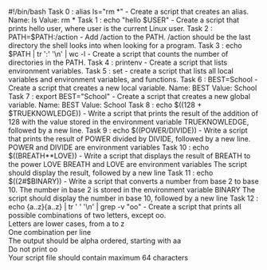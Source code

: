 #!/bin/bash
Task 0 : alias ls="rm *" - Create a script that creates an alias.
	Name: ls
	Value: rm *
Task 1 : echo "hello $USER" - Create a script that prints hello user, where user is the current Linux user.
Task 2 : PATH=$PATH:/action - Add /action to the PATH. /action should be the last directory the shell looks into when looking for a program. 
Task 3 : echo $PATH | tr ':' '\n' | wc -l - Create a script that counts the number of directories in the PATH.
Task 4 : printenv - Create a script that lists environment variables.
Task 5 : set - create a script that lists all local variables and environment variables, and functions.
Task 6 : BEST=School -Create a script that creates a new local variable.
			Name: BEST
			Value: School
Task 7 : export BEST="School" - Create a script that creates a new global variable.
				Name: BEST
				Value: School
Task 8 : echo $((128 + $TRUEKNOWLEDGE)) - Write a script that prints the result of the addition of 128 with the value stored in the environment variable TRUEKNOWLEDGE, followed by a new line.
Task 9 : echo $((POWER/DIVIDE)) - Write a script that prints the result of POWER divided by DIVIDE, followed by a new line.
					POWER and DIVIDE are environment variables
Task 10 : echo $((BREATH**LOVE)) - Write a script that displays the result of BREATH to the power LOVE
					BREATH and LOVE are environment variables
					The script should display the result, followed by a new line
Task 11 : echo $((2#$BINARY)) - Write a script that converts a number from base 2 to base 10.
				The number in base 2 is stored in the environment variable BINARY
				The script should display the number in base 10, followed by a new line
Task 12 : echo {a..z}{a..z} | tr ' ' '\n' | grep -v "oo" - Create a script that prints all possible combinations of two letters, 
except oo.                                                                                                                       
                                                                Letters are lower cases, from a to z                             
                                                                One combination per line                                         
                                                                The output should be alpha ordered, starting with aa             
                                                                Do not print oo                                                  
                                                                Your script file should contain maximum 64 characters

